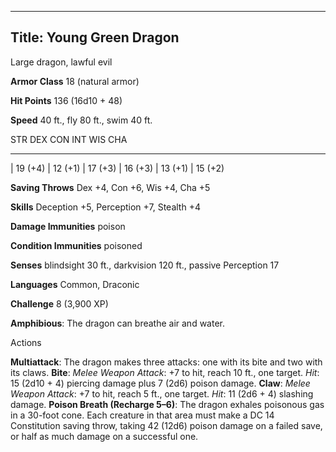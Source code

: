 -------------------------
Title: Young Green Dragon
-------------------------


Large dragon, lawful evil

**Armor Class** 18 (natural armor)

**Hit Points** 136 (16d10 + 48)

**Speed** 40 ft., fly 80 ft., swim 40 ft.

  STR         DEX         CON         INT         WIS         CHA
  ----------- ----------- ----------- ----------- ----------- -----------
  | 19 (+4)   | 12 (+1)   | 17 (+3)   | 16 (+3)   | 13 (+1)   | 15 (+2)

**Saving Throws** Dex +4, Con +6, Wis +4, Cha +5

**Skills** Deception +5, Perception +7, Stealth +4

**Damage Immunities** poison

**Condition Immunities** poisoned

**Senses** blindsight 30 ft., darkvision 120 ft., passive Perception 17

**Languages** Common, Draconic

**Challenge** 8 (3,900 XP)


**Amphibious**: The dragon can breathe air and water.


Actions

**Multiattack**: The dragon makes three attacks: one with its bite
    and two with its claws.
**Bite**: *Melee Weapon Attack*: +7 to hit, reach 10 ft.,
    one target. *Hit*: 15 (2d10 + 4) piercing damage plus 7 (2d6)
    poison damage.
**Claw**: *Melee Weapon Attack*: +7 to hit, reach 5 ft., one target.
    *Hit*: 11 (2d6 + 4) slashing damage.
**Poison Breath (Recharge 5–6)**: The dragon exhales poisonous gas
    in a 30-foot cone. Each creature in that area must make a DC 14
    Constitution saving throw, taking 42 (12d6) poison damage on a
    failed save, or half as much damage on a successful one.

